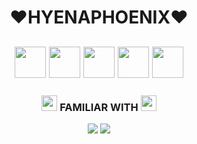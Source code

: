 <body>
  <h1 align="center">❤HYENAPHOENIX❤</h1>
  <h2 align="center">
  <img src="https://media.giphy.com/media/mGcNjsfWAjY5AEZNw6/giphy.gif" height="50" width="50">
  <img src="https://media1.giphy.com/media/H4DjXQXamtTiIuCcRU/giphy.gif" height="50" width="50">
  <img src="https://media1.giphy.com/media/H4DjXQXamtTiIuCcRU/giphy.gif" height="50" width="50">
  <img src="https://media1.giphy.com/media/H4DjXQXamtTiIuCcRU/giphy.gif" height="50" width="50">
  <img src="https://media.giphy.com/media/mGcNjsfWAjY5AEZNw6/giphy.gif" height="50" width="50">
  </h2>
<div>
<h3 align="center"><img src="https://emojis.slackmojis.com/emojis/images/1588315024/8823/hyperkitty.gif?1588315024" height="25" width="25"> FAMILIAR WITH <img src="https://emojis.slackmojis.com/emojis/images/1588315024/8823/hyperkitty.gif?1588315024" height="25" width="25"></h3>
</div>
<div>
<p align="center"><img src="https://img.shields.io/badge/Python-3776AB?style=for-the-badge&logo=python&logoColor=white"/> <img src="https://img.shields.io/badge/C%2B%2B-00599C?style=for-the-badge&logo=c%2B%2B&logoColor=white"/><p>
</div>
<div>
<!--<h3 align="center">CONTACT ME (COMING SOON)</h3>-->
</div>
<!--
<div>
<img align="center" alt="hyenaphoenix's GitHub Stats" src="https://github-readme-stats.vercel.app/api?username=hyenaphoenix&show_icons=true&hide_border=true&theme=calm&custom_title=HYENAPHOENIX'S STATS"/>
  </div>
-->
</body>
